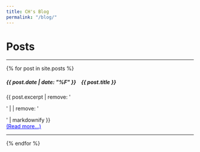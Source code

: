 ```yaml
---
title: CH's Blog
permalink: "/blog/"
---
```

<!-- style='font-weight: bold;' -->

# Posts
---
{% for post in site.posts %}
<p style="margin-left: 200px">
    <h5 style='font-weight: bold;'>{{ post.date | date: "%F" }} &ensp; {{ post.title }}</h5>
    {{ post.excerpt | remove: '<p>' | | remove: '</p>' | markdownify }} <br>
    <a href="{{ post.url }}" style="color:blue;">(Read more...)</a>
</p>
<hr>
{% endfor %}


